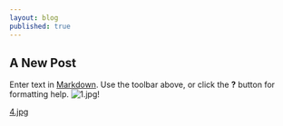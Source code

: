 ```yaml
---
layout: blog
published: true
---
```

## A New Post

Enter text in [Markdown](http://daringfireball.net/projects/markdown/). Use the toolbar above, or click the **?** button for formatting help.
![1.jpg]({{site.baseurl}}/_posts/1.jpg)!

[4.jpg]({{site.baseurl}}/assets/img/4.jpg)
